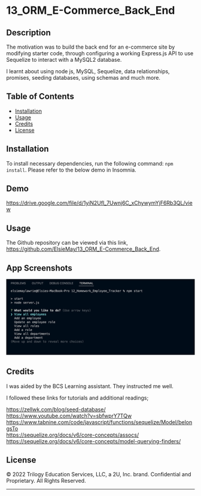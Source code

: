 # 13_ORM_E-Commerce_Back_End

## Description

The motivation was to build the back end for an e-commerce site by modifying starter code, through configuring a working Express.js API to use Sequelize to interact with a MySQL2 database.

I learnt about using node js, MySQL, Sequelize, data relationships, promises, seeding databases, using schemas and much more.

## Table of Contents

- [Installation](#installation)
- [Usage](#usage)
- [Credits](#credits)
- [License](#license)

## Installation

To install necessary dependencies, run the following command: `npm install`. Please refer to the below demo in Insomnia.

## Demo

https://drive.google.com/file/d/1yiN2Ufl_7Uwnj6C_xChywymYjF6Rb3QL/view

## Usage

The Github repository can be viewed via this link, https://github.com/ElsieMay/13_ORM_E-Commerce_Back_End.

## App Screenshots

![Screenshot](https://github.com/ElsieMay/12_Homework_Employee_Tracker/blob/main/images/Screen%20Shot%202022-05-16%20at%2010.44.44%20pm.png)

## Credits

I was aided by the BCS Learning assistant. They instructed me well.

I followed these links for tutorials and additional readings;

https://zellwk.com/blog/seed-database/<br>
https://www.youtube.com/watch?v=sbfwprY7TQw<br>
https://www.tabnine.com/code/javascript/functions/sequelize/Model/belongsTo<br>
https://sequelize.org/docs/v6/core-concepts/assocs/<br>
https://sequelize.org/docs/v6/core-concepts/model-querying-finders/<br>

## License

© 2022 Trilogy Education Services, LLC, a 2U, Inc. brand. Confidential and Proprietary. All Rights Reserved.

---
